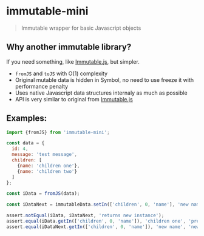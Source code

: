 # immutable-mini

> Immutable wrapper for basic Javascript objects

## Why another immutable library?

If you need something, like [Immutable.js], but simpler.

* `fromJS` and `toJS` with O(1) complexity
* Original mutable data is hidden in Symbol, no need to use freeze it with performance penalty
* Uses native Javascript data structures internaly as much as possible
* API is very similar to original from [Immutable.js]

## Examples:

```js
import {fromJS} from 'immutable-mini';

const data = {
  id: 4,
  message: 'test message',
  children: [
    {name: 'children one'},
    {name: 'children two'}
  ]
};

const iData = fromJS(data);

const iDataNext = immutableData.setIn(['children', 0, 'name'], 'new name');

assert.notEqual(iData, iDataNext, 'returns new instance');
assert.equal(iData.getIn(['children', 0, 'name']), 'children one', 'previous instance kept untouched'); 
assert.equal(iDataNext.getIn(['children', 0, 'name']), 'new name', 'new instance has new value');
```

[Immutable.js]: https://facebook.github.io/immutable-js/
